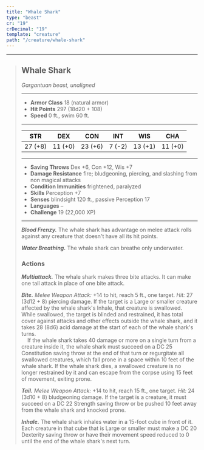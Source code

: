 ```yaml
---
title: "Whale Shark"
type: "beast"
cr: "19"
crDecimal: "19"
template: "creature"
path: "/creature/whale-shark"
---
```


___
>
> ## Whale Shark
>*Gargantuan beast, unaligned*
> ___
>
> - **Armor Class** 18 (natural armor)
> - **Hit Points** 297 (18d20 + 108)
> - **Speed** 0 ft., swim 60 ft.
>___
>
>|STR|DEX|CON|INT|WIS|CHA|
>|:---:|:---:|:---:|:---:|:---:|:---:|
>|27 (+8)|11 (+0)|23 (+6)|7 (-2)|13 (+1)|11 (+0)|
>___
>
> - **Saving Throws** Dex +6, Con +12, Wis +7
> - **Damage Resistance** fire; bludgeoning, piercing, and slashing from non magical attacks
> - **Condition Immunities** frightened, paralyzed
> - **Skills** Perception +7
> - **Senses** blindsight 120 ft., passive Perception 17
> - **Languages** –
> - **Challenge** 19 (22,000 XP)
> ___
>
> ***Blood Frenzy.*** The whale shark has advantage on melee attack rolls against any creature that doesn't have all its hit points.
>
> ***Water Breathing.*** The whale shark can breathe only underwater.
>
> ### Actions
> ***Multiattack.*** The whale shark makes three bite attacks. It can make one tail attack in place of one bite attack.
>
> ***Bite.*** *Melee Weapon Attack:* +14 to hit, reach 5 ft., one target. *Hit:* 27 (3d12 + 8) piercing damage. If the target is a Large or smaller creature affected by the whale shark's Inhale, that creature is swallowed. While swallowed, the target is blinded and restrained, it has total cover against attacks and other effects outside the whale shark, and it takes 28 (8d6) acid damage at the start of each of the whale shark's turns.
> <br>&nbsp;&nbsp;&nbsp; If the whale shark takes 40 damage or more on a single turn from a creature inside it, the whale shark must succeed on a DC 25 Constitution saving throw at the end of that turn or regurgitate all swallowed creatures, which fall prone in a space within 10 feet of the whale shark. If the whale shark dies, a swallowed creature is no longer restrained by it and can escape from the corpse using 15 feet of movement, exiting prone.
>
> ***Tail.*** *Melee Weapon Attack:* +14 to hit, reach 15 ft., one target. *Hit:* 24 (3d10 + 8) bludgeoning damage. If the target is a creature, it must succeed on a DC 22 Strength saving throw or be pushed 10 feet away from the whale shark and knocked prone.
>
> ***Inhale.*** The whale shark inhales water in a 15-foot cube in front of it. Each creature in that cube that is Large or smaller must make a DC 20 Dexterity saving throw or have their movement speed reduced to 0 until the end of the whale shark's next turn.
